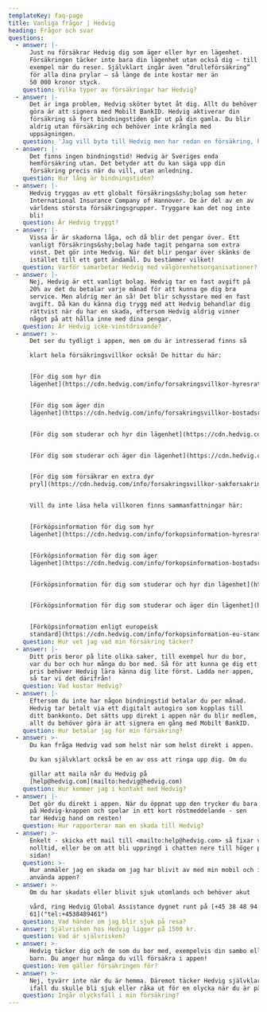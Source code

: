 ```yaml
---
templateKey: faq-page
title: Vanliga frågor | Hedvig
heading: Frågor och svar
questions:
  - answer: |-
      Just nu försäkrar Hedvig dig som äger eller hyr en lägenhet.
      Försäkringen täcker inte bara din lägenhet utan också dig – till
      exempel när du reser. Självklart ingår även ”drulleförsäkring”
      för alla dina prylar – så länge de inte kostar mer än
      50 000 kronor styck.
    question: Vilka typer av försäkringar har Hedvig?
  - answer: |-
      Det är inga problem, Hedvig sköter bytet åt dig. Allt du behöver
      göra är att signera med Mobilt BankID. Hedvig aktiverar din
      försäkring så fort bindningstiden går ut på din gamla. Du blir
      aldrig utan försäkring och behöver inte krångla med
      uppsägningen.
    question: 'Jag vill byta till Hedvig men har redan en försäkring, hur gör jag?'
  - answer: |-
      Det finns ingen bindningstid! Hedvig är Sveriges enda
      hemförsäkring utan. Det betyder att du kan säga upp din
      försäkring precis när du vill, utan anledning.
    question: Hur lång är bindningstiden?
  - answer: |-
      Hedvig tryggas av ett globalt försäkrings&shy;bolag som heter
      International Insurance Company of Hannover. De är del av en av
      världens största försäkringsgrupper. Tryggare kan det nog inte
      bli!
    question: Är Hedvig tryggt?
  - answer: |-
      Vissa år är skadorna låga, och då blir det pengar över. Ett
      vanligt försäkrings&shy;bolag hade tagit pengarna som extra
      vinst. Det gör inte Hedvig. När det blir pengar över skänks de
      istället till ett gott ändamål. Du bestämmer vilket!
    question: Varför samarbetar Hedvig med välgörenhetsorganisationer?
  - answer: |-
      Nej, Hedvig är ett vanligt bolag. Hedvig tar en fast avgift på
      20% av det du betalar varje månad för att kunna ge dig bra
      service. Men aldrig mer än så! Det blir schysstare med en fast
      avgift. Då kan du känna dig trygg med att Hedvig behandlar dig
      rättvist när du har en skada, eftersom Hedvig aldrig vinner
      något på att hålla inne med dina pengar.
    question: Är Hedvig icke-vinstdrivande?
  - answer: >-
      Det ser du tydligt i appen, men om du är intresserad finns så

      klart hela försäkringsvillkor också! De hittar du här:


      [För dig som hyr din
      lägenhet](https://cdn.hedvig.com/info/forsakringsvillkor-hyresratt-2018-02.pdf)


      [För dig som äger din
      lägenhet](https://cdn.hedvig.com/info/forsakringsvillkor-bostadsratt-2018-02.pdf)


      [För dig som studerar och hyr din lägenhet](https://cdn.hedvig.com/info/forsakringsvillkor-student-hyresratt-2018-08.pdf)


      [För dig som studerar och äger din lägenhet](https://cdn.hedvig.com/info/forsakringsvillkor-student-bostadsratt-2018-08.pdf)


      [För dig som försäkrar en extra dyr
      pryl](https://cdn.hedvig.com/info/forsakringsvillkor-sakforsakring-2018-02.pdf)


      Vill du inte läsa hela villkoren finns sammanfattningar här:


      [Förköpsinformation för dig som hyr
      lägenhet](https://cdn.hedvig.com/info/forkopsinformation-hyresratt-2018-02.pdf)


      [Förköpsinformation för dig som äger
      lägenhet](https://cdn.hedvig.com/info/forkopsinformation-bostadsratt-2018-02.pdf)


      [Förköpsinformation för dig som studerar och hyr din lägenhet](https://cdn.hedvig.com/info/forkopsinformation-student-hyresratt-2018-08.pdf)


      [Förköpsinformation för dig som studerar och äger din lägenhet](https://cdn.hedvig.com/info/forkopsinformation-student-bostadsratt-2018-08.pdf)


      [Förköpsinformation enligt europeisk
      standard](https://cdn.hedvig.com/info/forkopsinformation-eu-standard-2018-09.pdf)
    question: Hur vet jag vad min försäkring täcker?
  - answer: |-
      Ditt pris beror på lite olika saker, till exempel hur du bor,
      var du bor och hur många du bor med. Så för att kunna ge dig ett
      pris behöver Hedvig lära känna dig lite först. Ladda ner appen,
      så tar vi det därifrån!
    question: Vad kostar Hedvig?
  - answer: |-
      Eftersom du inte har någon bindningstid betalar du per månad.
      Hedvig tar betalt via ett digitalt autogiro som kopplas till
      ditt bankkonto. Det sätts upp direkt i appen när du blir medlem,
      allt du behöver göra är att signera en gång med Mobilt BankID.
    question: Hur betalar jag för min försäkring?
  - answer: >-
      Du kan fråga Hedvig vad som helst när som helst direkt i appen.

      Du kan självklart också be en av oss att ringa upp dig. Om du

      gillar att maila når du Hedvig på
      [help@hedvig.com](mailto:hedvig@hedvig.com)
    question: Hur kommer jag i kontakt med Hedvig?
  - answer: |-
      Det gör du direkt i appen. När du öppnat upp den trycker du bara
      på Hedvig-knappen och spelar in ett kort röstmeddelande - sen
      tar Hedvig hand om resten!
    question: Hur rapporterar man en skada till Hedvig?
  - answer: >-
      Enkelt - skicka ett mail till <mailto:help@hedvig.com> så fixar vi det på
      nolltid, eller be om att bli uppringd i chatten nere till höger på denna
      sidan!
    question: >-
      Hur anmäler jag en skada om jag har blivit av med min mobil och inte kan
      använda appen?
  - answer: >-
      Om du har skadats eller blivit sjuk utomlands och behöver akut

      vård, ring Hedvig Global Assistance dygnet runt på [+45 38 48 94
      61]("tel:+4538489461")
    question: Vad händer om jag blir sjuk på resa?
  - answer: Självrisken hos Hedvig ligger på 1500 kr.
    question: Vad är självrisken?
  - answer: >-
      Hedvig täcker dig och de som du bor med, exempelvis din sambo eller dina
      barn. Du anger hur många du vill försäkra i appen!
    question: Vem gäller försäkringen för?
  - answer: >-
      Nej, tyvärr inte när du är hemma. Däremot täcker Hedvig självklart dig
      ifall du skulle bli sjuk eller råka ut för en olycka när du är på resa.
    question: Ingår olycksfall i min försäkring?
---
```


